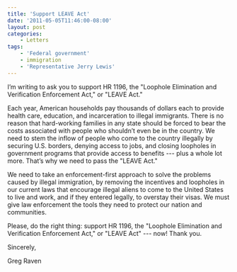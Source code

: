 ```yaml
---
title: 'Support LEAVE Act'
date: '2011-05-05T11:46:00-08:00'
layout: post
categories:
    - Letters
tags:
    - 'Federal government'
    - immigration
    - 'Representative Jerry Lewis'
---
```


I’m writing to ask you to support HR 1196, the "Loophole Elimination and Verification Enforcement Act," or "LEAVE Act."  
  
Each year, American households pay thousands of dollars each to provide health care, education, and incarceration to illegal immigrants. There is no reason that hard-working families in any state should be forced to bear the costs associated with people who shouldn’t even be in the country. We need to stem the inflow of people who come to the country illegally by securing U.S. borders, denying access to jobs, and closing loopholes in government programs that provide access to benefits --- plus a whole lot more. That’s why we need to pass the "LEAVE Act."

We need to take an enforcement-first approach to solve the problems caused by illegal immigration, by removing the incentives and loopholes in our current laws that encourage illegal aliens to come to the United States to live and work, and if they entered legally, to overstay their visas. We must give law enforcement the tools they need to protect our nation and communities.

Please, do the right thing: support HR 1196, the "Loophole Elimination and Verification Enforcement Act," or "LEAVE Act" --- now! Thank you.

Sincerely,

Greg Raven